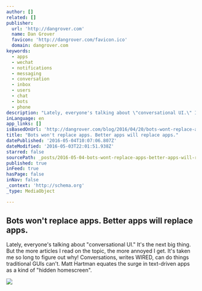 ```yaml
---
author: []
related: []
publisher:
  url: 'http://dangrover.com'
  name: Dan Grover
  favicon: 'http://dangrover.com/favicon.ico'
  domain: dangrover.com
keywords:
  - apps
  - wechat
  - notifications
  - messaging
  - conversation
  - inbox
  - users
  - chat
  - bots
  - phone
description: "Lately, everyone's talking about \"conversational UI.\" It's the next big thing. But the more articles I read on the topic, the more annoyed I get. It's taken me so long to figure out why! Conversations, writes WIRED, can do things traditional GUIs can't. Matt Hartman equates the surge in text-driven apps as a kind of \"hidden homescreen\"."
inLanguage: en
app_links: []
isBasedOnUrl: 'http://dangrover.com/blog/2016/04/20/bots-wont-replace-apps.html'
title: "Bots won't replace apps. Better apps will replace apps."
datePublished: '2016-05-04T10:07:06.807Z'
dateModified: '2016-05-03T22:01:51.938Z'
starred: false
sourcePath: _posts/2016-05-04-bots-wont-replace-apps-better-apps-will-replace-apps.md
published: true
inFeed: true
hasPage: false
inNav: false
_context: 'http://schema.org'
_type: MediaObject

---
```

<article style=""><h1>Bots won't replace apps. Better apps will replace apps.</h1><p>Lately, everyone's talking about "conversational UI." It's the next big thing. But the more articles I read on the topic, the more annoyed I get. It's taken me so long to figure out why! Conversations, writes WIRED, can do things traditional GUIs can't. Matt Hartman equates the surge in text-driven apps as a kind of "hidden homescreen".</p><img src="http://dangrover.com/img/content/conversational-ui/ChatBubblesThroughHistory.png" /></article>